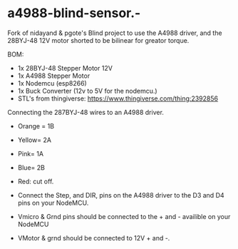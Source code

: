 # a4988-blind-sensor.-
Fork of nidayand &amp; pgote's Blind project to use the A4988 driver, and the 28BYJ-48 12V motor shorted to be bilinear for greator torque. 


BOM:

- 1x 28BYJ-48 Stepper Motor 12V
- 1x A4988 Stepper Motor
- 1x Nodemcu (esp8266)
- 1x Buck Converter (12v to 5V for the nodemcu.)
- STL's from thingiverse: https://www.thingiverse.com/thing:2392856 

Connecting the 287BYJ-48 wires to an A4988 driver.
 - Orange = 1B
 - Yellow= 2A
 - Pink= 1A
 - Blue= 2B
 - Red: cut off.

- Connect the Step, and DIR, pins on the A4988 driver to the D3 and D4 pins on your NodeMCU.  
- Vmicro & Grnd pins should be connected to the + and - availible on your NodeMCU
- VMotor & grnd should be connected to 12V + and -. 
